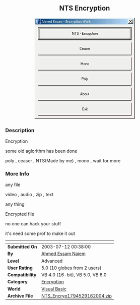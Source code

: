 ﻿<div align="center">

## NTS Encryption

<img src="PIC20049161211298096.JPG">
</div>

### Description

Encryption

some old aglorithm has been done

poly , ceaser , NTS(Made by me) , mono , wait for more
 
### More Info
 
any file

video , audio , zip , text

any thing

Encrypted file

no one can hack your stuff

it's need some prof to make it out


<span>             |<span>
---                |---
**Submitted On**   |2003-07-12 00:38:00
**By**             |[Ahmed Essam Naiem](https://github.com/Planet-Source-Code/PSCIndex/blob/master/ByAuthor/ahmed-essam-naiem.md)
**Level**          |Advanced
**User Rating**    |5.0 (10 globes from 2 users)
**Compatibility**  |VB 4\.0 \(16\-bit\), VB 5\.0, VB 6\.0
**Category**       |[Encryption](https://github.com/Planet-Source-Code/PSCIndex/blob/master/ByCategory/encryption__1-48.md)
**World**          |[Visual Basic](https://github.com/Planet-Source-Code/PSCIndex/blob/master/ByWorld/visual-basic.md)
**Archive File**   |[NTS\_Encryp1794529162004\.zip](https://github.com/Planet-Source-Code/ahmed-essam-naiem-nts-encryption__1-56214/archive/master.zip)








